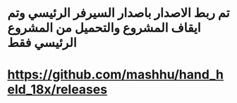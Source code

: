 # تم ربط الاصدار باصدار السيرفر الرئيسي وتم ايقاف المشروع والتحميل من المشروع الرئيسي فقط

# https://github.com/mashhu/hand_held_18x/releases
